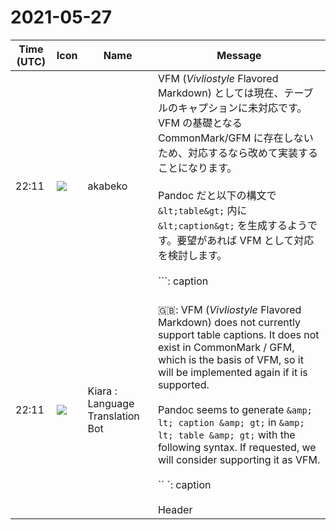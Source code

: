 # 2021-05-27

|Time (UTC)|Icon|Name|Message|
|---|---|---|---|
|22:11|![](https://avatars.slack-edge.com/2019-05-15/624511073651_25909952cd7a069ceed2_72.png)|akabeko|VFM (_Vivliostyle_ Flavored Markdown) としては現在、テーブルのキャプションに未対応です。VFM の基礎となる CommonMark/GFM に存在しないため、対応するなら改めて実装することになります。<br><br>Pandoc だと以下の構文で `&lt;table&gt;` 内に `&lt;caption&gt;` を生成するようです。要望があれば VFM として対応を検討します。<br><br>```: caption<br><br>| Header | Header |<br>| ------ | ------ |<br>| Value  | Value  |<br><br>Table: caption<br><br>| Header | Header |<br>| ------ | ------ |<br>| Value  | Value  |<br><br>| Header | Header |<br>| ------ | ------ |<br>| Value  | Value  |<br><br>Table: caption```|
|22:11|![](https://avatars.slack-edge.com/2021-03-01/1807880975282_5c8ad89e782096649baa_72.png)|Kiara : Language Translation Bot|🇬🇧: VFM (_Vivliostyle_ Flavored Markdown) does not currently support table captions. It does not exist in CommonMark / GFM, which is the basis of VFM, so it will be implemented again if it is supported.<br><br>Pandoc seems to generate `&amp; lt; caption &amp; gt;` in `&amp; lt; table &amp; gt;` with the following syntax. If requested, we will consider supporting it as VFM.<br><br>`` `: caption<br><br>Header | Header |<br>| ------ | ------ |<br>| Value | Value |<br><br>Table: caption<br><br>Header | Header |<br>| ------ | ------ |<br>| Value | Value |<br><br>Header | Header |<br>| ------ | ------ |<br>| Value | Value |<br><br>Table: caption```|
